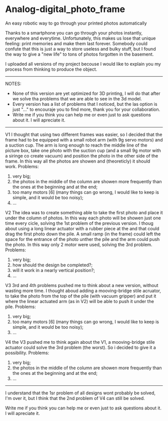 # Analog-digital_photo_frame
An easy robotic way to go through your printed photos automatically

Thanks to a smartphone you can go through your photos instantly, everywhere and everytime. Unfortunately, this makes us lose that unique feeling: print memories and make them last forever. Somebody could confute that this is just a way to store useless and bulky stuff, but I found the way to give a "new life" to tons of photos forgotten in the basement.

I uploaded all versions of my project becouse I would like to explain you my process from thinking to produce the object.

_________________________________________________________________________________________________________________________________________________________________________________


NOTES:
  - None of this version are yet optimized for 3D printing, I will do that after we solve tha problems that we are able to see in the 3d model.
  - Every version has a list of problems that I noticed, but the las option is just "..." to encouraje you to find more, thank you for your collaboration.
  - Write me if you think you can help me or even just to ask questions about it. I will apreciate it.


_________________________________________________________________________________________________________________________________________________________________________________


V1
I thought that using two different frames was easier, so I decided that the frame had to be equipped with a small robot arm (with 9g servo motors) and a suction cup. The arm is long enough to reach the middle line of the picture box, take one photo with the suction cup (and a small 9g motor with a siringe co create vacuum) and position the photo in the other side of the frame. In this way all the photos are showen and (theoreticly) it should work.
Problems:
  1) very big;
  2) the photos in the middle of the column are showen more frequently than the ones at the beginning and at the end;
  3) too many motors [6] (many things can go wrong, I would like to keep is simple, and it would be too noisy);
  4) ...

V2
The idea was to create something able to take the first photo and place it under the column of photos. In this way each photo will be showen just one time every cicle, solving the 1st problem of the previous version. I thoug about using a long linear actuator with a rubber piece at the and that could drag the first photo down the pile. A small ramp (in the frame) could left the space for the entrance of the photo unther the pile and the arm could push the photo. In this way only 2 motor were used, solving the 3rd problem.
Problems:
  1) very big;
  2) how should the design be completed?;
  3) will it work in a nearly vertical position?;
  4) ...

V3
3rd and 4th problems pushed me to think about a new version, without wasting more time. I thought aboud adding a mooving-bridge stile acruator, to take the photo from the top of the pile (with vacuum gripper) and put it where the linear actuated arm (as in V2) will be able to push it under the pile.
Problems:  
  1) very big;
  2) too many motors [6] (many things can go wrong, I would like to keep is simple, and it would be too noisy);
  3) ...

V4
the V3 pushed me to think again about the V1, a mooving-bridge stile actuator could solve the 3rd problem (the worst). So i decided to give it a possibility.
Problems:
  1) very big;
  2) the photos in the middle of the column are showen more frequently than the ones at the beginning and at the end;
  3) ...

_________________________________________________________________________________________________________________________________________________________________________________


I understand that the 1sr problem of all designs wont probably be solved, I'm over it, but I think that the 2nd problem of V4 can still be solved.

Write me if you think you can help me or even just to ask questions about it. I will apreciate it.
